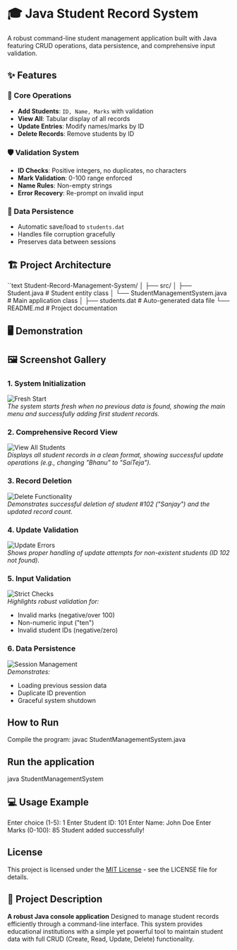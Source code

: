 # 🎓 Java Student Record System

A robust command-line student management application built with Java featuring CRUD operations, data persistence, and comprehensive input validation.

## ✨ Features

### 📝 Core Operations
- **Add Students**: `ID, Name, Marks` with validation
- **View All**: Tabular display of all records
- **Update Entries**: Modify names/marks by ID
- **Delete Records**: Remove students by ID

### 🛡️ Validation System
- **ID Checks**: Positive integers, no duplicates, no characters
- **Mark Validation**: 0-100 range enforced
- **Name Rules**: Non-empty strings
- **Error Recovery**: Re-prompt on invalid input

### 💾 Data Persistence
- Automatic save/load to `students.dat`
- Handles file corruption gracefully
- Preserves data between sessions

## 🏗️ Project Architecture
``text
Student-Record-Management-System/
│
├── src/
│   ├── Student.java                # Student entity class
│   └── StudentManagementSystem.java # Main application class
│
├── students.dat                    # Auto-generated data file
└── README.md                       # Project documentation


## 🖥️ Demonstration

## 🖼️ Screenshot Gallery

### 1. System Initialization
![Fresh Start](Student-Record-SS-1.png)  
*The system starts fresh when no previous data is found, showing the main menu and successfully adding first student records.*

### 2. Comprehensive Record View
![View All Students](Student-Record-SS-2.png)  
*Displays all student records in a clean format, showing successful update operations (e.g., changing "Bhanu" to "SaiTeja").*

### 3. Record Deletion
![Delete Functionality](Student-Record-SS-3.png)  
*Demonstrates successful deletion of student #102 ("Sanjay") and the updated record count.*

### 4. Update Validation
![Update Errors](Student-Record-SS-4.png)  
*Shows proper handling of update attempts for non-existent students (ID 102 not found).*

### 5. Input Validation
![Strict Checks](Student-Record-SS-5.png)  
*Highlights robust validation for:*
- Invalid marks (negative/over 100)
- Non-numeric input ("ten")
- Invalid student IDs (negative/zero)

### 6. Data Persistence
![Session Management](Student-Record-SS-6.png)  
*Demonstrates:*
- Loading previous session data
- Duplicate ID prevention
- Graceful system shutdown

## How to Run
Compile the program:
javac StudentManagementSystem.java

## Run the application
java StudentManagementSystem

## 💻 Usage Example
Enter choice (1-5): 1
Enter Student ID: 101
Enter Name: John Doe
Enter Marks (0-100): 85
Student added successfully!

## License

This project is licensed under the [MIT License](LICENSE) - see the LICENSE file for details.


## 📖 Project Description

**A robust Java console application** 
Designed to manage student records efficiently through a command-line interface. This system provides educational institutions with a simple yet powerful tool to maintain student data with full CRUD (Create, Read, Update, Delete) functionality.


